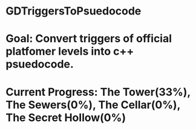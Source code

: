 # GDTriggersToPsuedocode
# Goal: Convert triggers of official platfomer levels into c++ psuedocode.  
# Current Progress: The Tower(33%), The Sewers(0%), The Cellar(0%), The Secret Hollow(0%)
